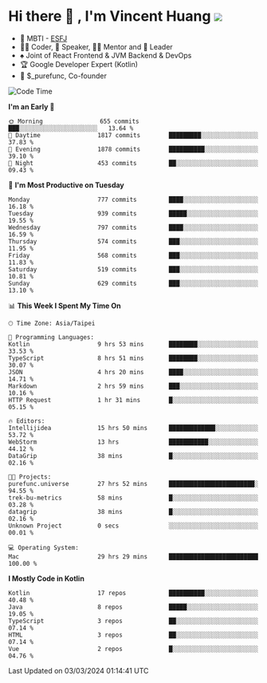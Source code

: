 # Hi there 👋 , I'm Vincent Huang ![](https://komarev.com/ghpvc/?username=Jian-Min-Huang)
- 👀 MBTI - [ESFJ](https://www.16personalities.com/esfj-personality)
- 👨‍💻 Coder, 🎤 Speaker, 👨‍🏫 Mentor and 🚀 Leader
- ♠️ Joint of React Frontend & JVM Backend & DevOps
- 🏆 Google Developer Expert (Kotlin)
- 💼 $_purefunc, Co-founder

<!--START_SECTION:waka-->
![Code Time](http://img.shields.io/badge/Code%20Time-3%2C452%20hrs%2046%20mins-blue)

**I'm an Early 🐤** 

```text
🌞 Morning                655 commits         ███░░░░░░░░░░░░░░░░░░░░░░   13.64 % 
🌆 Daytime                1817 commits        █████████░░░░░░░░░░░░░░░░   37.83 % 
🌃 Evening                1878 commits        ██████████░░░░░░░░░░░░░░░   39.10 % 
🌙 Night                  453 commits         ██░░░░░░░░░░░░░░░░░░░░░░░   09.43 % 
```
📅 **I'm Most Productive on Tuesday** 

```text
Monday                   777 commits         ████░░░░░░░░░░░░░░░░░░░░░   16.18 % 
Tuesday                  939 commits         █████░░░░░░░░░░░░░░░░░░░░   19.55 % 
Wednesday                797 commits         ████░░░░░░░░░░░░░░░░░░░░░   16.59 % 
Thursday                 574 commits         ███░░░░░░░░░░░░░░░░░░░░░░   11.95 % 
Friday                   568 commits         ███░░░░░░░░░░░░░░░░░░░░░░   11.83 % 
Saturday                 519 commits         ███░░░░░░░░░░░░░░░░░░░░░░   10.81 % 
Sunday                   629 commits         ███░░░░░░░░░░░░░░░░░░░░░░   13.10 % 
```


📊 **This Week I Spent My Time On** 

```text
🕑︎ Time Zone: Asia/Taipei

💬 Programming Languages: 
Kotlin                   9 hrs 53 mins       ████████░░░░░░░░░░░░░░░░░   33.53 % 
TypeScript               8 hrs 51 mins       ████████░░░░░░░░░░░░░░░░░   30.07 % 
JSON                     4 hrs 20 mins       ████░░░░░░░░░░░░░░░░░░░░░   14.71 % 
Markdown                 2 hrs 59 mins       ███░░░░░░░░░░░░░░░░░░░░░░   10.16 % 
HTTP Request             1 hr 31 mins        █░░░░░░░░░░░░░░░░░░░░░░░░   05.15 % 

🔥 Editors: 
Intellijidea             15 hrs 50 mins      █████████████░░░░░░░░░░░░   53.72 % 
WebStorm                 13 hrs              ███████████░░░░░░░░░░░░░░   44.12 % 
DataGrip                 38 mins             █░░░░░░░░░░░░░░░░░░░░░░░░   02.16 % 

🐱‍💻 Projects: 
purefunc.universe        27 hrs 52 mins      ████████████████████████░   94.55 % 
trek-bu-metrics          58 mins             █░░░░░░░░░░░░░░░░░░░░░░░░   03.28 % 
datagrip                 38 mins             █░░░░░░░░░░░░░░░░░░░░░░░░   02.16 % 
Unknown Project          0 secs              ░░░░░░░░░░░░░░░░░░░░░░░░░   00.01 % 

💻 Operating System: 
Mac                      29 hrs 29 mins      █████████████████████████   100.00 % 
```

**I Mostly Code in Kotlin** 

```text
Kotlin                   17 repos            ██████████░░░░░░░░░░░░░░░   40.48 % 
Java                     8 repos             █████░░░░░░░░░░░░░░░░░░░░   19.05 % 
TypeScript               3 repos             ██░░░░░░░░░░░░░░░░░░░░░░░   07.14 % 
HTML                     3 repos             ██░░░░░░░░░░░░░░░░░░░░░░░   07.14 % 
Vue                      2 repos             █░░░░░░░░░░░░░░░░░░░░░░░░   04.76 % 
```




 Last Updated on 03/03/2024 01:14:41 UTC
<!--END_SECTION:waka-->
